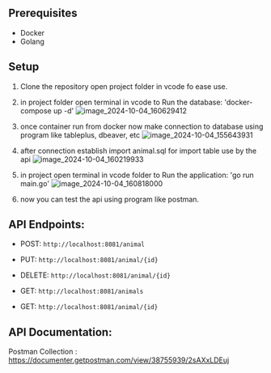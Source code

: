 ## Prerequisites
- Docker
- Golang

## Setup

1. Clone the repository open project folder in vcode fo ease use.
2. in project folder open terminal in vcode to Run the database: 'docker-compose up -d' ![image_2024-10-04_160629412](https://github.com/user-attachments/assets/3c4842bb-84b5-4b6f-9744-2746e531b071)
3. once container run from docker now make connection to database using program like tableplus, dbeaver, etc ![image_2024-10-04_155643931](https://github.com/user-attachments/assets/0096f027-d75b-4d4b-886e-bc345ba4e64c)
4. after connection establish import animal.sql for import table use by the api ![image_2024-10-04_160219933](https://github.com/user-attachments/assets/4382172a-1c56-479b-86b1-0aaba2e38043)
5. in project open terminal in vcode folder to Run the application: 'go run main.go' ![image_2024-10-04_160818000](https://github.com/user-attachments/assets/b1bea454-96a9-4f99-933a-35a711fd3216)

6. now you can test the api using program like postman.

 ## API Endpoints:
- POST: `http://localhost:8081/animal`
- PUT: `http://localhost:8081/animal/{id}`
- DELETE: `http://localhost:8081/animal/{id}`

- GET: `http://localhost:8081/animals`
- GET: `http://localhost:8081/animal/{id}`

 ## API Documentation:
 Postman Collection : https://documenter.getpostman.com/view/38755939/2sAXxLDEuj
